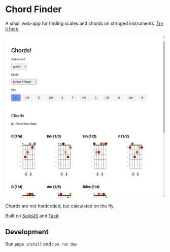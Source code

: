 # Chord Finder

A small web-app for finding scales and chords on stringed instruments. [Try it here](https://gromgull.github.io/chord-finder/)

![screenshot](/screenshot.png)

Chords are not hardcoded, but calculated on the fly.

Built on [SolidJS](https://www.solidjs.com/) and [Tacit](https://yegor256.github.io/tacit/).


## Development

Run `pnpm install` and `npm run dev`
